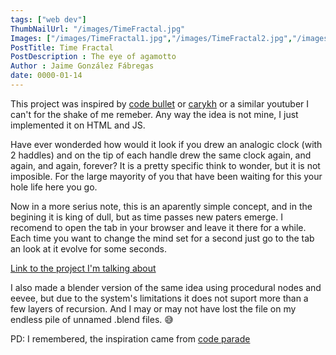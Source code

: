 ```yaml
---
tags: ["web dev"]
ThumbNailUrl: "/images/TimeFractal.jpg"
Images: ["/images/TimeFractal1.jpg","/images/TimeFractal2.jpg","/images/TimeFractal3.jpg","/images/TimeFractal4.jpg","/images/TimeFractal6.jpg","/images/TimeFractal7.jpg"]
PostTitle: Time Fractal
PostDescription : The eye of agamotto
Author : Jaime González Fábregas
date: 0000-01-14
---
```


This project was inspired by [code bullet](https://www.youtube.com/channel/UC0e3QhIYukixgh5VVpKHH9Q) or [carykh](https://www.youtube.com/channel/UC9z7EZAbkphEMg0SP7rw44A) or a similar youtuber I can't for the shake of me remeber. Any way the idea is not mine, I just implemented it on HTML and JS. 

Have ever wonderded how would it look if you drew an analogic clock (with 2 haddles) and on the tip of each handle drew the same clock again, and again, and again, forever? It is a pretty specific think to wonder, but it is not imposible. For the large mayority of you that have been waiting for this your hole life here you go.

Now in a more serius note, this is an aparently simple concept, and in the begining it is king of dull, but as time passes new paters emerge. I recomend to open the tab in your browser and leave it there for a while. Each time you want to change the mind set for a second just go to the tab an look at it evolve for some seconds.

[Link to the project I'm talking about](https://dirigity.github.io/htmlProyects/TimeFractal/)

I also made a blender version of the same idea using procedural nodes and eevee, but due to the system's limitations it does not suport more than a few layers of recursion. And I may or may not have lost the file on my endless pile of unnamed .blend files. 😅

PD: I remembered, the inspiration came from [code parade](http://codeparade.net/)
